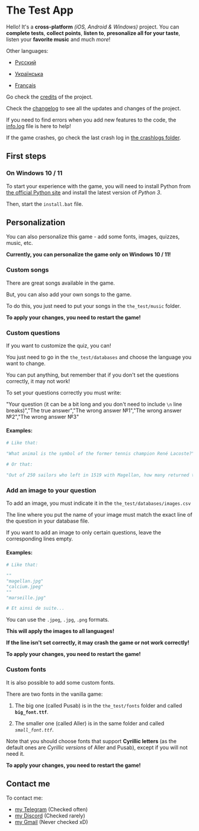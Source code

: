 # The Test App

Hello! It's a **cross-platform** *(iOS, Android & Windows)* project. You can **complete tests**, **collect points**, **listen to**, **presonalize all for your taste**, listen your **favorite music** and much *more*!

Other languages:

* [Русский](markdown/README-RU.md)

* [Українська](markdown/README-UA.md)

* [Français](markdown/README-FR.md)

Go check the [credits](markdown/credits.md) of the project.

Check the [changelog](markdown/changelog.md) to see all the updates and changes of the project.

If you need to find errors when you add new features to the code, the [info.log](info.log) file is here to help!

If the game crashes, go check the last crash log in [the crashlogs folder](crashes/).

## First steps

### On Windows 10 / 11

To start your experience with the game, you will need to install Python from [the official Python site](https://python.org/downloads) and install the latest version of *Python 3*.

Then, start the `install.bat` file.

## Personalization

You can also personalize this game - add some fonts, images, quizzes, music, etc.

**Currently, you can personalize the game only on Windows 10 / 11!**

### Custom songs

There are great songs available in the game.

But, you can also add your own songs to the game.

To do this, you just need to put your songs in the `the_test/music` folder.

**To apply your changes, you need to restart the game!**

### Custom questions

If you want to customize the quiz, you can!

You just need to go in the `the_test/databases` and choose the language you want to change.

You can put anything, but remember that if you don't set the questions correctly, it may not work!

To set your questions correctly you must write:

"Your question (it can be a bit long and you don't need to include `\n` line breaks)","The true answer","The wrong answer №1","The wrong answer №2","The wrong answer №3"

#### **Examples:**

```python
# Like that:

"What animal is the symbol of the former tennis champion René Lacoste?","The crocodile","The panda","The jaguar","The puma"

# Or that:

"Out of 250 sailors who left in 1519 with Magellan, how many returned to Seville 3 years later?","18","115","249","60"
```

### Add an image to your question

To add an image, you must indicate it in the `the_test/databases/images.csv`

The line where you put the name of your image must match the exact line of the question in your database file.

If you want to add an image to only certain questions, leave the corresponding lines empty.

#### **Examples:**

```python
# Like that:

""
"magellan.jpg"
"calcium.jpeg"
""
"marseille.jpg"

# Et ainsi de suite...
```

You can use the `.jpeg`, `.jpg`, `.png` formats.

**This will apply the images to all languages!**

**If the line isn't set correctly, it may crash the game or not work correctly!**

**To apply your changes, you need to restart the game!**

### Custom fonts

It is also possible to add some custom fonts.

There are two fonts in the vanilla game:

1. The big one (called Pusab) is in the `the_test/fonts` folder and called **`big_font.ttf`**.

2. The smaller one (called Aller) is in the same folder and called *`small_font.ttf`*.

Note that you should choose fonts that support **Cyrillic letters** (as the default ones are *Cyrillic versions* of Aller and Pusab), except if you will not need it.

**To apply your changes, you need to restart the game!**

## Contact me

To contact me:
* [my Telegram](https://t.me/gild56) (Checked often)
* [my Discord](https://discord.com/users/gild56) (Checked rarely)
* [my Gmail](mailto:gild56gmd@gmail.com) (Never checked xD)
